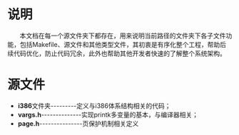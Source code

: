 # 说明
&#160; &#160; &#160; &#160;本文档在每一个源文件夹下都存在，用来说明当前路径的文件夹下各子文件功能，包括Makefile、源文件和其他类型文件，其初衷是有序化整个工程，帮助后续代码优化，防止代码冗余，此外也帮助其他开发者快速的了解整个系统架构。

# 源文件

- **i386**文件夹---------定义与i386体系结构相关的代码；
- **vargs.h**--------------实现printk多变量的基本，与编译器相关；
- **page.h**---------------页保护机制相关定义
